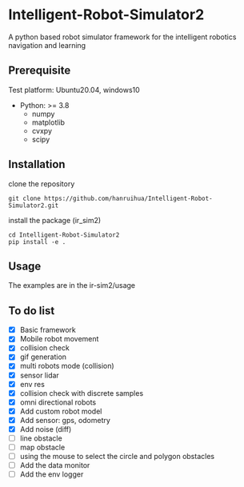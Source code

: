 # Intelligent-Robot-Simulator2

A python based robot simulator framework for the intelligent robotics navigation and learning

## Prerequisite

Test platform: Ubuntu20.04, windows10

- Python: >= 3.8
    - numpy  
    - matplotlib 
    - cvxpy
    - scipy

## Installation

clone the repository

```
git clone https://github.com/hanruihua/Intelligent-Robot-Simulator2.git
```

install the package (ir_sim2)

```
cd Intelligent-Robot-Simulator2
pip install -e .
```

## Usage

The examples are in the ir-sim2/usage

## To do list

- [x] Basic framework
- [x] Mobile robot movement
- [x] collision check
- [x] gif generation
- [x] multi robots mode (collision)  
- [x] sensor lidar
- [x] env res
- [x] collision check with discrete samples
- [x] omni directional robots
- [x] Add custom robot model
- [x] Add sensor: gps, odometry
- [x] Add noise (diff)
- [ ] line obstacle
- [ ] map obstacle
- [ ] using the mouse to select the circle and polygon obstacles
- [ ] Add the data monitor 
- [ ] Add the env logger 